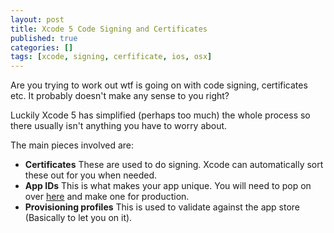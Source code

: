 ```yaml
---
layout: post
title: Xcode 5 Code Signing and Certificates
published: true
categories: []
tags: [xcode, signing, cerfificate, ios, osx]
---
```

Are you trying to work out wtf is going on with code signing, certificates etc. It probably doesn't make any sense to you right?

Luckily Xcode 5 has simplified (perhaps too much) the whole process so there usually isn't anything you have to worry about.

The main pieces involved are:

- **Certificates** These are used to do signing. Xcode can automatically sort these out for you when needed.
- **App IDs** This is what makes your app unique. You will need to pop on over [here](http://developer.apple.com) and make one for production.
- **Provisioning profiles** This is used to validate against the app store (Basically to let you on it).






